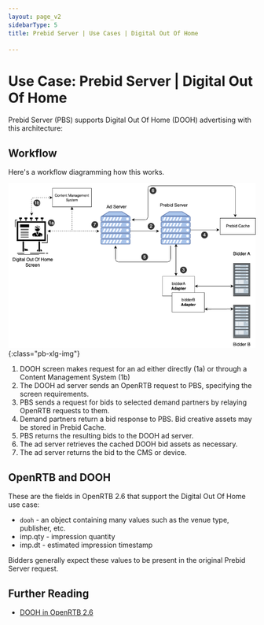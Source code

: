 ```yaml
---
layout: page_v2
sidebarType: 5
title: Prebid Server | Use Cases | Digital Out Of Home

---
```


# Use Case: Prebid Server | Digital Out Of Home

Prebid Server (PBS) supports Digital Out Of Home (DOOH) advertising with this architecture:

## Workflow

Here's a workflow diagramming how this works.

![Prebid Server DOOH](/assets/images/flowcharts/prebid-server/pbs-dooh-flow.png){:class="pb-xlg-img"}

1. DOOH screen makes request for an ad either directly (1a) or through a Content Management System (1b)
2. The DOOH ad server sends an OpenRTB request to PBS, specifying the screen requirements.
3. PBS sends a request for bids to selected demand partners by relaying OpenRTB requests to them.
4. Demand partners return a bid response to PBS. Bid creative assets may be stored in Prebid Cache.
5. PBS returns the resulting bids to the DOOH ad server.
6. The ad server retrieves the cached DOOH bid assets as necessary.
7. The ad server returns the bid to the CMS or device.

## OpenRTB and DOOH

These are the fields in OpenRTB 2.6 that support the Digital Out Of Home use case:

- `dooh` - an object containing many values such as the venue type, publisher, etc.
- imp.qty - impression quantity
- imp.dt - estimated impression timestamp

Bidders generally expect these values to be present in the original Prebid Server request.

## Further Reading

- [DOOH in OpenRTB 2.6](https://github.com/InteractiveAdvertisingBureau/openrtb2.x/blob/main/2.6.md#objectdooh)
